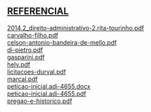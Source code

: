 <a href="http://arthurfelixgr.github.io/tcc/referencial" target="_blank">REFERENCIAL</a>
-----------
<a href="http://docs.google.com/viewer?url=https://github.com/arthurfelixgr/tcc/raw/master/referencial/2014.2_direito-administrativo-2.rita-tourinho.pdf" target="_blank">2014.2_direito-administrativo-2.rita-tourinho.pdf</a><br>
<a href="http://docs.google.com/viewer?url=https://github.com/arthurfelixgr/tcc/raw/master/referencial/carvalho-filho.pdf" target="_blank">carvalho-filho.pdf</a><br>
<a href="http://docs.google.com/viewer?url=https://github.com/arthurfelixgr/tcc/raw/master/referencial/celson-antonio-bandeira-de-mello.pdf" target="_blank">celson-antonio-bandeira-de-mello.pdf</a><br>
<a href="http://docs.google.com/viewer?url=https://github.com/arthurfelixgr/tcc/raw/master/referencial/di-pietro.pdf" target="_blank">di-pietro.pdf</a><br>
<a href="http://docs.google.com/viewer?url=https://github.com/arthurfelixgr/tcc/raw/master/referencial/gasparini.pdf" target="_blank">gasparini.pdf</a><br>
<a href="http://docs.google.com/viewer?url=https://github.com/arthurfelixgr/tcc/raw/master/referencial/hely.pdf" target="_blank">hely.pdf</a><br>
<a href="http://docs.google.com/viewer?url=https://github.com/arthurfelixgr/tcc/raw/master/referencial/licitacoes-durval.pdf" target="_blank">licitacoes-durval.pdf</a><br>
<a href="http://docs.google.com/viewer?url=https://github.com/arthurfelixgr/tcc/raw/master/referencial/marcal.pdf" target="_blank">marcal.pdf</a><br>
<a href="http://docs.google.com/viewer?url=https://github.com/arthurfelixgr/tcc/raw/master/referencial/peticao-inicial.adi-4655.docx" target="_blank">peticao-inicial.adi-4655.docx</a><br>
<a href="http://docs.google.com/viewer?url=https://github.com/arthurfelixgr/tcc/raw/master/referencial/peticao-inicial.adi-4655.pdf" target="_blank">peticao-inicial.adi-4655.pdf</a><br>
<a href="http://docs.google.com/viewer?url=https://github.com/arthurfelixgr/tcc/raw/master/referencial/pregao-e-historico.pdf" target="_blank">pregao-e-historico.pdf</a><br>
